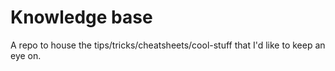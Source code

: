 # Knowledge base

A repo to house the tips/tricks/cheatsheets/cool-stuff that I'd like to keep an eye on.
